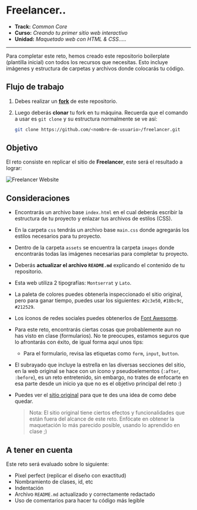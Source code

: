 # Freelancer..

- **Track:** _Common Core_
- **Curso:** _Creando tu primer sitio web interactivo_
- **Unidad:** _Maquetado web con HTML & CSS_.....

---

Para completar este reto, hemos creado este repositorio boilerplate (plantilla
inicial) con todos los recursos que necesitas. Esto incluye imágenes y
estructura de carpetas y archivos donde colocarás tu código.

## Flujo de trabajo

1. Debes realizar un [**fork**](https://gist.github.com/ivandevp/1de47ae69a5e139a6622d78c882e1f74)
   de este repositorio.

2. Luego deberás **clonar** tu fork en tu máquina. Recuerda que el comando a usar
   es `git clone` y su estructura normalmente se ve así:

   ```bash
   git clone https://github.com/<nombre-de-usuario>/freelancer.git
   ```

## Objetivo

El reto consiste en replicar el sitio de **Freelancer**, este será el resultado
a lograr:

![Freelancer Website](docs/fullpage.png)

## Consideraciones

- Encontrarás un archivo base `index.html` en el cual deberás escribir la
  estructura de tu proyecto y enlazar tus archivos de estilos (CSS).

- En la carpeta `css` tendrás un archivo base `main.css` donde agregarás los
  estilos necesarios para tu proyecto.

- Dentro de la carpeta `assets` se encuentra la carpeta `images` donde
  encontrarás todas las imágenes necesarias para completar tu proyecto.

- Deberás **actualizar el archivo `README.md`** explicando el contenido de tu
  repositorio.

- Esta web utiliza 2 tipografías: `Montserrat` y `Lato`.

- La paleta de colores puedes obtenerla inspeccionado el sitio original, pero
  para ganar tiempo, puedes usar los siguientes: `#2c3e50`, `#18bc9c`,
  `#212529`.

- Los íconos de redes sociales puedes obtenerlos de [Font Awesome](http://fontawesome.io/).

- Para este reto, encontrarás ciertas cosas que probablemente aun no has visto
  en clase (formularios). No te preocupes, estamos seguros que lo afrontarás con
  éxito, de igual forma aquí unos tips:

  - Para el formulario, revisa las etiquetas como `form`, `input`, `button`.

- El subrayado que incluye la estrella en las diversas secciones del sitio, en
  la web original se hace con un ícono y pseudoelementos (`:after`, `:before`),
  es un reto entretenido, sin embargo, no trates de enfocarte en esa parte desde
  un inicio ya que no es el objetivo principal del reto :)

- Puedes ver el [sitio original](https://blackrockdigital.github.io/startbootstrap-freelancer/)
  para que te des una idea de como debe quedar.

  > Nota: El sitio original tiene ciertos efectos y funcionalidades que
  > están fuera del alcance de este reto. Enfócate en obtener la maquetación
  > lo más parecido posible, usando lo aprendido en clase ;)

## A tener en cuenta

Este reto será evaluado sobre lo siguiente:

- Pixel perfect (replicar el diseño con exactitud)
- Nombramiento de clases, id, etc
- Indentación
- Archivo `README.md` actualizado y correctamente redactado
- Uso de comentarios para hacer tu código más legible
